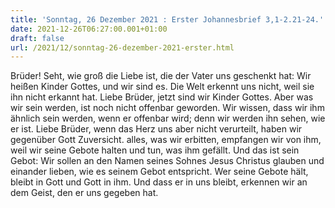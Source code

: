 ```yaml
---
title: 'Sonntag, 26 Dezember 2021 : Erster Johannesbrief 3,1-2.21-24.'
date: 2021-12-26T06:27:00.001+01:00
draft: false
url: /2021/12/sonntag-26-dezember-2021-erster.html
---
```


Brüder! Seht, wie groß die Liebe ist, die der Vater uns geschenkt hat: Wir heißen Kinder Gottes, und wir sind es. Die Welt erkennt uns nicht, weil sie ihn nicht erkannt hat. Liebe Brüder, jetzt sind wir Kinder Gottes. Aber was wir sein werden, ist noch nicht offenbar geworden. Wir wissen, dass wir ihm ähnlich sein werden, wenn er offenbar wird; denn wir werden ihn sehen, wie er ist. Liebe Brüder, wenn das Herz uns aber nicht verurteilt, haben wir gegenüber Gott Zuversicht. alles, was wir erbitten, empfangen wir von ihm, weil wir seine Gebote halten und tun, was ihm gefällt. Und das ist sein Gebot: Wir sollen an den Namen seines Sohnes Jesus Christus glauben und einander lieben, wie es seinem Gebot entspricht. Wer seine Gebote hält, bleibt in Gott und Gott in ihm. Und dass er in uns bleibt, erkennen wir an dem Geist, den er uns gegeben hat.